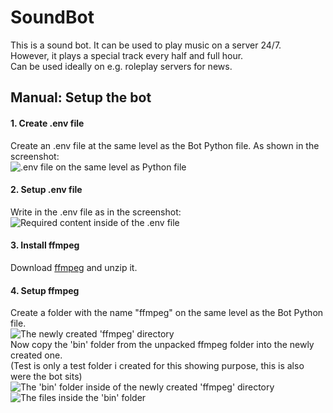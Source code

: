 # SoundBot
This is a sound bot. It can be used to play music on a server 24/7.\
However, it plays a special track every half and full hour.\
Can be used ideally on e.g. roleplay servers for news.

## Manual: Setup the bot

#### 1. Create .env file
Create an .env file at the same level as the Bot Python file.
As shown in the screenshot:\
![.env file on the same level as Python file](https://i.imgur.com/PWJ33Pn.png)


#### 2. Setup .env file
Write in the .env file as in the screenshot:
![Required content inside of the .env file](https://i.imgur.com/1YwBsbL.png)


#### 3. Install ffmpeg
Download [ffmpeg](https://github.com/BtbN/FFmpeg-Builds/releases/download/latest/ffmpeg-master-latest-win64-gpl.zip) and unzip it.


#### 4. Setup ffmpeg
Create a folder with the name "ffmpeg" on the same level as the Bot Python file.\
![The newly created 'ffmpeg' directory](https://i.imgur.com/rh4NBQ0.png)\
Now copy the 'bin' folder from the unpacked ffmpeg folder into the newly created one.\
(Test is only a test folder i created for this showing purpose, this is also were the bot sits)\
![The 'bin' folder inside of the newly created 'ffmpeg' directory](https://i.imgur.com/tziMw3r.png)
![The files inside the 'bin' folder](https://i.imgur.com/EXFRRSe.png)
